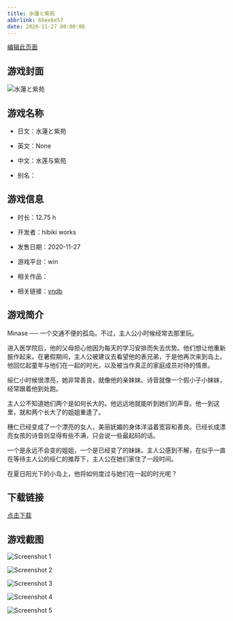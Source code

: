 ```yaml
---
title: 水蓮と紫苑
abbrlink: 6bee6e57
date: 2020-11-27 00:00:00
---
```

[编辑此页面](https://github.com/ACG-3/ADV3-source/blob/main/source/_posts/%E6%B0%B4%E8%93%AE%E3%81%A8%E7%B4%AB%E8%8B%91.md)

## 游戏封面

![水蓮と紫苑](https://pan.timero.xyz/d/onedrive/img_lib_001/%E6%B0%B4%E8%93%AE%E3%81%A8%E7%B4%AB%E8%8B%91_cover.avif)


## 游戏名称

- 日文：水蓮と紫苑
- 英文：None
- 中文：水莲与紫苑

- 别名：


## 游戏信息

- 时长：12.75 h
- 开发者：hibiki works
- 发售日期：2020-11-27
- 游戏平台：win
- 相关作品：

- 相关链接：[vndb](https://vndb.org/v28644)


## 游戏简介

Minase ── 一个交通不便的孤岛。不过，主人公小时候经常去那里玩。

进入医学院后，他的父母担心他因为每天的学习安排而失去优势。他们想让他重新振作起来。在暑假期间，主人公被建议去看望他的表兄弟，于是他再次来到岛上。他回忆起童年与他们在一起的时光，以及被当作真正的家庭成员对待的情景。

绥仁小时候很漂亮，她非常善良，就像他的亲妹妹。诗音就像一个假小子小妹妹，经常跟着他到处跑。

主人公不知道她们两个是如何长大的。他远远地就能听到她们的声音。他一到这里，就和两个长大了的姐姐重逢了。

穗仁已经变成了一个漂亮的女人，美丽妩媚的身体洋溢着宽容和善良。已经长成漂亮女孩的诗音则显得有些不满，只会说一些最起码的话。

一个是永远不会变的姐姐，一个是已经变了的妹妹。主人公感到不解，在似乎一直在等待主人公的绥仁的推荐下，主人公在她们家住了一段时间。

在夏日阳光下的小岛上，他将如何度过与她们在一起的时光呢？




## 下载链接

[点击下载](https://pan.timero.xyz/onedrive/adv_lib_001/%E6%B0%B4%E8%93%AE%E3%81%A8%E7%B4%AB%E8%8B%91)


## 游戏截图


![Screenshot 1](https://pan.timero.xyz/d/onedrive/img_lib_001/%E6%B0%B4%E8%93%AE%E3%81%A8%E7%B4%AB%E8%8B%91_Screenshot_1.avif)

![Screenshot 2](https://pan.timero.xyz/d/onedrive/img_lib_001/%E6%B0%B4%E8%93%AE%E3%81%A8%E7%B4%AB%E8%8B%91_Screenshot_2.avif)

![Screenshot 3](https://pan.timero.xyz/d/onedrive/img_lib_001/%E6%B0%B4%E8%93%AE%E3%81%A8%E7%B4%AB%E8%8B%91_Screenshot_3.avif)

![Screenshot 4](https://pan.timero.xyz/d/onedrive/img_lib_001/%E6%B0%B4%E8%93%AE%E3%81%A8%E7%B4%AB%E8%8B%91_Screenshot_4.avif)

![Screenshot 5](https://pan.timero.xyz/d/onedrive/img_lib_001/%E6%B0%B4%E8%93%AE%E3%81%A8%E7%B4%AB%E8%8B%91_Screenshot_5.avif)

